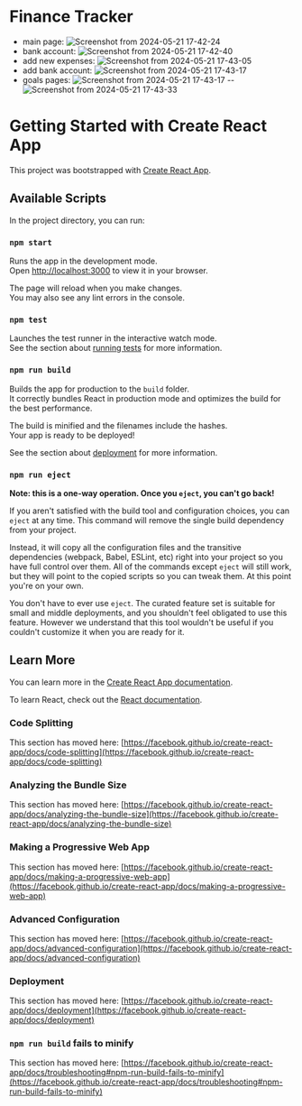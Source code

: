 # **Finance Tracker**
- main page: ![Screenshot from 2024-05-21 17-42-24](https://github.com/sokol-nastasya/finance-tracker/assets/14853242/41af0f6d-3f77-4e54-b648-fc9720cc7fb9)
- bank account: ![Screenshot from 2024-05-21 17-42-40](https://github.com/sokol-nastasya/finance-tracker/assets/14853242/c3907b2f-a7ad-436f-b4f5-16daa80920c5)
- add new expenses: ![Screenshot from 2024-05-21 17-43-05](https://github.com/sokol-nastasya/finance-tracker/assets/14853242/9718c0a0-dc9f-4b59-8c9e-8bc00a850ac7)
- add bank account: ![Screenshot from 2024-05-21 17-43-17](https://github.com/sokol-nastasya/finance-tracker/assets/14853242/83ccc429-0f57-4bf3-9d6c-6d103fc16a14)
- goals pages: ![Screenshot from 2024-05-21 17-43-17](https://github.com/sokol-nastasya/finance-tracker/assets/14853242/5783f49d-9128-49c7-9a98-29f2af40f4f1)
--  ![Screenshot from 2024-05-21 17-43-33](https://github.com/sokol-nastasya/finance-tracker/assets/14853242/f78fa9bd-6328-4bde-8b05-4513271c9ded)


# Getting Started with Create React App

This project was bootstrapped with [Create React App](https://github.com/facebook/create-react-app).

## Available Scripts

In the project directory, you can run:

### `npm start`

Runs the app in the development mode.\
Open [http://localhost:3000](http://localhost:3000) to view it in your browser.

The page will reload when you make changes.\
You may also see any lint errors in the console.

### `npm test`

Launches the test runner in the interactive watch mode.\
See the section about [running tests](https://facebook.github.io/create-react-app/docs/running-tests) for more information.

### `npm run build`

Builds the app for production to the `build` folder.\
It correctly bundles React in production mode and optimizes the build for the best performance.

The build is minified and the filenames include the hashes.\
Your app is ready to be deployed!

See the section about [deployment](https://facebook.github.io/create-react-app/docs/deployment) for more information.

### `npm run eject`

**Note: this is a one-way operation. Once you `eject`, you can't go back!**

If you aren't satisfied with the build tool and configuration choices, you can `eject` at any time. This command will remove the single build dependency from your project.

Instead, it will copy all the configuration files and the transitive dependencies (webpack, Babel, ESLint, etc) right into your project so you have full control over them. All of the commands except `eject` will still work, but they will point to the copied scripts so you can tweak them. At this point you're on your own.

You don't have to ever use `eject`. The curated feature set is suitable for small and middle deployments, and you shouldn't feel obligated to use this feature. However we understand that this tool wouldn't be useful if you couldn't customize it when you are ready for it.

## Learn More

You can learn more in the [Create React App documentation](https://facebook.github.io/create-react-app/docs/getting-started).

To learn React, check out the [React documentation](https://reactjs.org/).

### Code Splitting

This section has moved here: [https://facebook.github.io/create-react-app/docs/code-splitting](https://facebook.github.io/create-react-app/docs/code-splitting)

### Analyzing the Bundle Size

This section has moved here: [https://facebook.github.io/create-react-app/docs/analyzing-the-bundle-size](https://facebook.github.io/create-react-app/docs/analyzing-the-bundle-size)

### Making a Progressive Web App

This section has moved here: [https://facebook.github.io/create-react-app/docs/making-a-progressive-web-app](https://facebook.github.io/create-react-app/docs/making-a-progressive-web-app)

### Advanced Configuration

This section has moved here: [https://facebook.github.io/create-react-app/docs/advanced-configuration](https://facebook.github.io/create-react-app/docs/advanced-configuration)

### Deployment

This section has moved here: [https://facebook.github.io/create-react-app/docs/deployment](https://facebook.github.io/create-react-app/docs/deployment)

### `npm run build` fails to minify

This section has moved here: [https://facebook.github.io/create-react-app/docs/troubleshooting#npm-run-build-fails-to-minify](https://facebook.github.io/create-react-app/docs/troubleshooting#npm-run-build-fails-to-minify)
